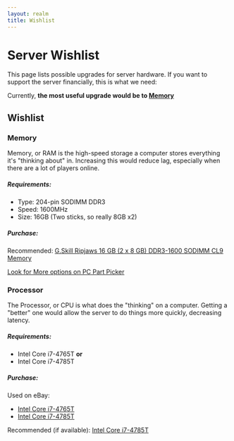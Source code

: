 ```yaml
---
layout: realm
title: Wishlist
---
```

# Server Wishlist

This page lists possible upgrades for server hardware. If you want to support the server financially, this is what we need:

Currently, **the most useful upgrade would be to [Memory](#memory)**

<!--- SPEC SHEET: https://psref.lenovo.com/syspool/Sys/PDF/ThinkCentre/ThinkCentre_M93_M93p_Tiny/ThinkCentre_M93_M93p_Tiny_Spec.PDF --->


## Wishlist

### Memory
Memory, or RAM is the high-speed storage a computer stores everything it's "thinking about" in. Increasing this would reduce lag, especially when there are a lot of players online.

##### Requirements:

- Type: 204-pin SODIMM DDR3
- Speed: 1600MHz
- Size: 16GB (Two sticks, so really 8GB x2)


##### Purchase:

Recommended: [G.Skill Ripjaws 16 GB (2 x 8 GB) DDR3-1600 SODIMM CL9 Memory](https://pcpartpicker.com/product/NB2kcf/gskill-memory-f31600c9d16grsl)

[Look for More options on PC Part Picker](https://pcpartpicker.com/products/memory/#ff=ddr3_sodimm&xcx=0&b=ddr3&Z=16384002&sort=price&h=0&S=1600,1600)


### Processor
The Processor, or CPU is what does the "thinking" on a computer. Getting a "better" one would allow the server to do things more quickly, decreasing latency.

##### Requirements:

- Intel Core i7-4765T **or**
- Intel Core i7-4785T 

##### Purchase:
Used on eBay:

- [Intel Core i7-4765T](https://www.ebay.com/sch/i.html?_nkw=Intel+Core+i7-4765T&_sop=15&_oaa=1&_dcat=164&LH_BIN=1&LH_FS=1&LH_PrefLoc=3&LH_FR=1&rt=nc)
- [Intel Core i7-4785T](https://www.ebay.com/sch/i.html?_from=R40&_trksid=p2334524.m570.l1313&_nkw=Intel+Core+i7-4785T&_sacat=0&LH_TitleDesc=0&LH_FS=1&rt=nc&_odkw=Intel+Core+i7-4765T&LH_BIN=1&_dcat=164&_sop=15&_oaa=1&LH_PrefLoc=3&LH_FR=1)

Recommended (if available): [Intel Core i7-4785T ](https://www.ebay.com/itm/225596588615?hash=item34869ac247%3Ag%3AYxUAAOSwMQ9kVV14&amdata=enc%3AAQAIAAAAwBIdEzuuT7YTH1huTmG227Ejxm2whvcOg1LMtK4plW10jzMz8GW1kaGPSiXmVBYHiu%2FusLaSH2DMpNsv8fQbVYQLuZhUvmkl%2F981hmRcLN9E%2FwVdqeiz9jLG2LJnRZeKLAlQG1AtZCc6i6dbzSGyOsKSqzOq88noLP2BwVR4jn8PcO%2FAKb6DFb3KugIGsXzPxHXP87uhFW%2FKpFwys8eQDdJ%2F34X8vdzctbFROEA6tyugBcwIhKOjicFNNevVMXZm8w%3D%3D%7Ctkp%3ABk9SR6CGsumWYg&LH_BIN=1&LH_FR=1)

